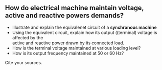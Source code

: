 ## How do electrical machine maintain voltage, active and reactive powers demands?  
   - Illustrate and explain the equivalenet circuit of a **synchronous machine**
   - Using the equivalent circuit, explain how its output ((terminal) voltage is affected by the  
     active and reactive power drawn by its connected load.
   - How is the terminal voltage maintained at various loading level?
   - How is its output frequency maintained at 50 or 60 Hz?
   
Cite your sources.
